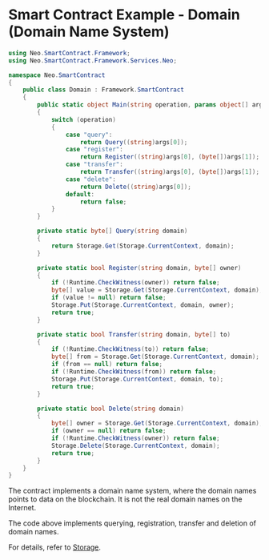 # Smart Contract Example - Domain (Domain Name System)

```c#
using Neo.SmartContract.Framework;
using Neo.SmartContract.Framework.Services.Neo;

namespace Neo.SmartContract
{
    public class Domain : Framework.SmartContract
    {
        public static object Main(string operation, params object[] args)
        {
            switch (operation)
            {
                case "query":
                    return Query((string)args[0]);
                case "register":
                    return Register((string)args[0], (byte[])args[1]);
                case "transfer":
                    return Transfer((string)args[0], (byte[])args[1]);
                case "delete":
                    return Delete((string)args[0]);
                default:
                    return false;
            }
        }

        private static byte[] Query(string domain)
        {
            return Storage.Get(Storage.CurrentContext, domain);
        }

        private static bool Register(string domain, byte[] owner)
        {
            if (!Runtime.CheckWitness(owner)) return false;
            byte[] value = Storage.Get(Storage.CurrentContext, domain);
            if (value != null) return false;
            Storage.Put(Storage.CurrentContext, domain, owner);
            return true;
        }

        private static bool Transfer(string domain, byte[] to)
        {
            if (!Runtime.CheckWitness(to)) return false;
            byte[] from = Storage.Get(Storage.CurrentContext, domain);
            if (from == null) return false;
            if (!Runtime.CheckWitness(from)) return false;
            Storage.Put(Storage.CurrentContext, domain, to);
            return true;
        }

        private static bool Delete(string domain)
        {
            byte[] owner = Storage.Get(Storage.CurrentContext, domain);
            if (owner == null) return false;
            if (!Runtime.CheckWitness(owner)) return false;
            Storage.Delete(Storage.CurrentContext, domain);
            return true;
        }
    }
}
```

The contract implements a domain name system, where the domain names points to data on the blockchain. It is not the real domain names on the Internet.

The code above implements querying, registration, transfer and deletion of domain names.

For details, refer to [Storage](../../reference/scapi/fw/dotnet/neo/Storage.md).

